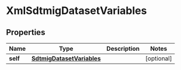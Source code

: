 

# XmlSdtmigDatasetVariables

## Properties

Name | Type | Description | Notes
------------ | ------------- | ------------- | -------------
**self** | [**SdtmigDatasetVariables**](SdtmigDatasetVariables.md) |  |  [optional]




